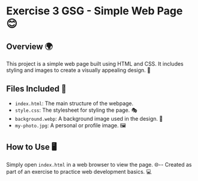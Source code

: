 # Exercise 3 GSG - Simple Web Page 😊
## Overview 🌍
This project is a simple web page built using HTML and CSS. It includes styling and images to create a visually appealing design. 🎨
## Files Included 📂
- `index.html`: The main structure of the webpage.
- `style.css`: The stylesheet for styling the page. 🎭
- `background.webp`: A background image used in the design. 🌄
- `my-photo.jpg`: A personal or profile image. 🖼️
## How to Use 🖥️

Simply open `index.html` in a web browser to view the page. 🌐--
Created as part of an exercise to practice web development basics. 💻

